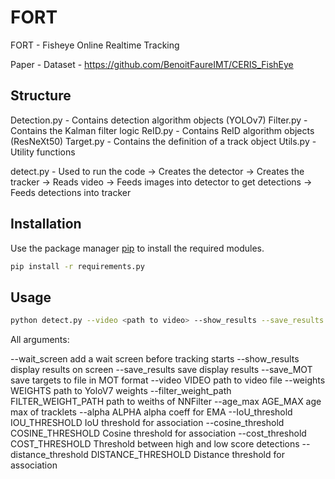 # FORT
FORT - Fisheye Online Realtime Tracking

Paper -
Dataset - https://github.com/BenoitFaureIMT/CERIS_FishEye

## Structure

Detection.py - Contains detection algorithm objects (YOLOv7)
Filter.py - Contains the Kalman filter logic
ReID.py - Contains ReID algorithm objects (ResNeXt50)
Target.py - Contains the definition of a track object
Utils.py - Utility functions

detect.py - Used to run the code
  -> Creates the detector
  -> Creates the tracker
  -> Reads video
  -> Feeds images into detector to get detections
  -> Feeds detections into tracker

## Installation

Use the package manager [pip](https://pip.pypa.io/en/stable/) to install the required modules.

```bash
pip install -r requirements.py
```

## Usage

```bash
python detect.py --video <path to video> --show_results --save_results [other ars]
```

All arguments:

  --wait_screen         add a wait screen before tracking starts
  --show_results        display results on screen
  --save_results        save display results
  --save_MOT            save targets to file in MOT format
  --video VIDEO         path to video file
  --weights WEIGHTS     path to YoloV7 weights
  --filter_weight_path FILTER_WEIGHT_PATH
                        path to weiths of NNFilter
  --age_max AGE_MAX     age max of tracklets
  --alpha ALPHA         alpha coeff for EMA
  --IoU_threshold IOU_THRESHOLD
                        IoU threshold for association
  --cosine_threshold COSINE_THRESHOLD
                        Cosine threshold for association
  --cost_threshold COST_THRESHOLD
                        Threshold between high and low score detections
  --distance_threshold DISTANCE_THRESHOLD
                        Distance threshold for association
